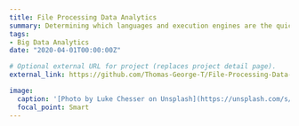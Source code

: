 ```yaml
---
title: File Processing Data Analytics
summary: Determining which languages and execution engines are the quickest or the slowest at processing files
tags:
- Big Data Analytics
date: "2020-04-01T00:00:00Z"

# Optional external URL for project (replaces project detail page).
external_link: https://github.com/Thomas-George-T/File-Processing-Data-Analytics

image:
  caption: '[Photo by Luke Chesser on Unsplash](https://unsplash.com/s/photos/data?utm_source=unsplash&amp;utm_medium=referral&amp;utm_content=creditCopyText")'
  focal_point: Smart
---
```

